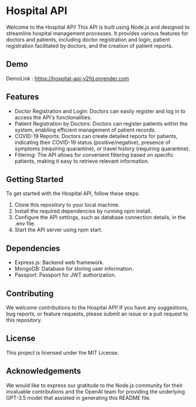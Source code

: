 # Hospital API

Welcome to the Hospital API! This API is built using Node.js and designed to streamline hospital management processes. It provides various features for doctors and patients, including doctor registration and login, patient registration facilitated by doctors, and the creation of patient reports.

## Demo

DemoLink : https://hospital-api-y2fd.onrender.com

## Features

- Doctor Registration and Login: Doctors can easily register and log in to access the API's functionalities.
- Patient Registration by Doctors: Doctors can register patients within the system, enabling efficient management of patient records.
- COVID-19 Reports: Doctors can create detailed reports for patients, indicating their COVID-19 status (positive/negative), presence of symptoms (requiring quarantine), or travel history (requiring quarantine).
- Filtering: The API allows for convenient filtering based on specific patients, making it easy to retrieve relevant information.

## Getting Started

To get started with the Hospital API, follow these steps:

1. Clone this repository to your local machine.
2. Install the required dependencies by running npm install.
3. Configure the API settings, such as database connection details, in the .env file.
4. Start the API server using npm start.

## Dependencies

- Express.js: Backend web framework.
- MongoDB: Database for storing user information.
- Passport: Passport for JWT authorization.

## Contributing

We welcome contributions to the Hospital API! If you have any suggestions, bug reports, or feature requests, please submit an issue or a pull request to this repository.

## License

This project is licensed under the MIT License.

## Acknowledgements

We would like to express our gratitude to the Node.js community for their invaluable contributions and the OpenAI team for providing the underlying GPT-3.5 model that assisted in generating this README file.
